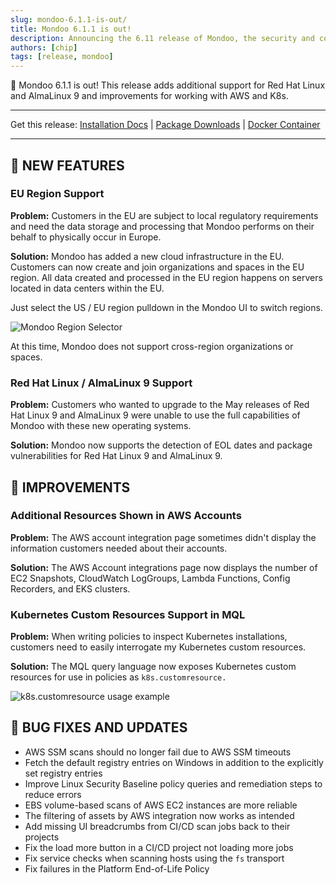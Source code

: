 ```yaml
---
slug: mondoo-6.1.1-is-out/
title: Mondoo 6.1.1 is out!
description: Announcing the 6.11 release of Mondoo, the security and compliance platform that prioritizes risks that matter most in your infrastructure.
authors: [chip]
tags: [release, mondoo]
---
```


🥳 Mondoo 6.1.1 is out! This release adds additional support for Red Hat Linux and AlmaLinux 9 and improvements for working with AWS and K8s.

---

Get this release: [Installation Docs](/cnspec/) | [Package Downloads](https://releases.mondoo.com/mondoo/) | [Docker Container](https://hub.docker.com/r/mondoo/client)

---

## 🎉 NEW FEATURES

### EU Region Support

**Problem:** Customers in the EU are subject to local regulatory requirements and need the data storage and processing that Mondoo performs on their behalf to physically occur in Europe.

**Solution:** Mondoo has added a new cloud infrastructure in the EU. Customers can now create and join organizations and spaces in the EU region. All data created and processed in the EU region happens on servers located in data centers within the EU.

Just select the US / EU region pulldown in the Mondoo UI to switch regions.

![Mondoo Region Selector](/img/releases/2022-06-02-mondoo-6.1.1-is-out/region_switcher.png)

At this time, Mondoo does not support cross-region organizations or spaces.

### Red Hat Linux / AlmaLinux 9 Support

**Problem:** Customers who wanted to upgrade to the May releases of Red Hat Linux 9 and AlmaLinux 9 were unable to use the full capabilities of Mondoo with these new operating systems.

**Solution:** Mondoo now supports the detection of EOL dates and package vulnerabilities for Red Hat Linux 9 and AlmaLinux 9.

## 🧹 IMPROVEMENTS

### Additional Resources Shown in AWS Accounts

**Problem:** The AWS account integration page sometimes didn't display the information customers needed about their accounts.

**Solution:** The AWS Account integrations page now displays the number of EC2 Snapshots, CloudWatch LogGroups, Lambda Functions, Config Recorders, and EKS clusters.

### Kubernetes Custom Resources Support in MQL

**Problem:** When writing policies to inspect Kubernetes installations, customers need to easily interrogate my Kubernetes custom resources.

**Solution:** The MQL query language now exposes Kubernetes custom resources for use in policies as `k8s.customresource.`

![k8s.customresource usage example](/img/releases/2022-06-02-mondoo-6.1.1-is-out/k8s_customresource.png)

## 🐛 BUG FIXES AND UPDATES

- AWS SSM scans should no longer fail due to AWS SSM timeouts
- Fetch the default registry entries on Windows in addition to the explicitly set registry entries
- Improve Linux Security Baseline policy queries and remediation steps to reduce errors
- EBS volume-based scans of AWS EC2 instances are more reliable
- The filtering of assets by AWS integration now works as intended
- Add missing UI breadcrumbs from CI/CD scan jobs back to their projects
- Fix the load more button in a CI/CD project not loading more jobs
- Fix service checks when scanning hosts using the `fs` transport
- Fix failures in the Platform End-of-Life Policy
